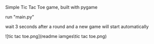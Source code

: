 Simple Tic Tac Toe game, built with pygame

run "main.py"

wait 3 seconds after a round and a new game will start automatically

![tic tac toe.png](readme iamges\tic tac toe.png)
